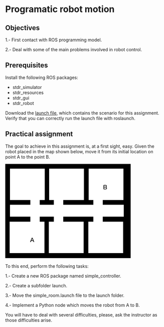 # Programatic robot motion

## Objectives

1.- First contact with ROS programming model.

2.- Deal with some of the main problems involved in robot control.

## Prerequisites

Install the following ROS packages:

* stdr_simulator
* stdr_resources
* stdr_gui
* stdr_robot

Download the [launch file](simple_room.launch), which contains the scenario for this assignment. Verify that you can correctly run the launch file with roslaunch.

## Practical assignment

The goal to achieve in this assignment is, at a first sight, easy. Given the robot placed in the map shown below, move it from its initial location on point A to the point B.

![Map](simple_rooms.png)

To this end, perform the following tasks:

1.- Create a new ROS package named simple_controller.

2.- Create a subfolder launch.

3.- Move the simple_room.launch file to the launch folder.

4.- Implement a Python node which moves the robot from A to B.

You will have to deal with several difficulties, please, ask the instructor as those difficulties arise.
